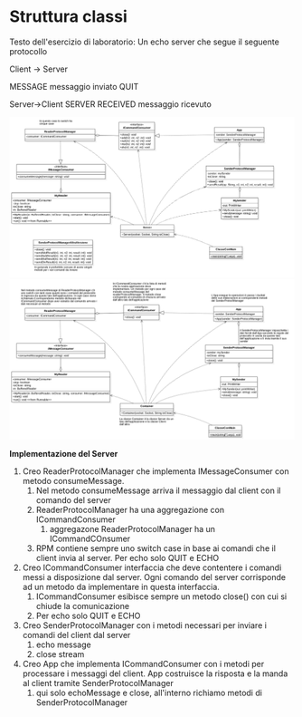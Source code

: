 # Struttura classi

Testo dell'esercizio di laboratorio:
Un echo server che segue il seguente protocollo

Client -> Server

MESSAGE messaggio inviato
QUIT

Server->Client
SERVER RECEIVED messaggio ricevuto

![](EsempioStrutturaServerAritmetico.png)
![](StrutturaApplicazioni.png)

**Implementazione del Server**
1. Creo ReaderProtocolManager che implementa IMessageConsumer con metodo consumeMessage.
   1. Nel metodo consumeMessage arriva il messaggio dal client con il comando del server
   2. ReaderProtocolManager ha una aggregazione con ICommandConsumer
      1. aggregazone ReaderProtocolManager ha un ICommandCOnsumer
   3. RPM contiene sempre uno switch case in base ai comandi che il client invia al server. Per echo solo QUIT e ECHO
2. Creo ICommandConsumer interfaccia che deve contentere i comandi messi a disposizione dal server. Ogni comando del server corrisponde ad un metodo da implementare in questa interfaccia.
   1. ICommandConsumer esibisce sempre un metodo close() con cui si chiude la comunicazione
   2. Per echo solo QUIT e ECHO
3. Creo SenderProtocolManager con i metodi necessari per inviare i comandi del client dal server
   1. echo message
   2. close stream
4. Creo App che implementa ICommandConsumer con i metodi per processare i messaggi del client. App costruisce la risposta e la manda al client tramite SenderProtocolManager
   1. qui solo echoMessage e close, all'interno richiamo metodi di SenderProtocolManager